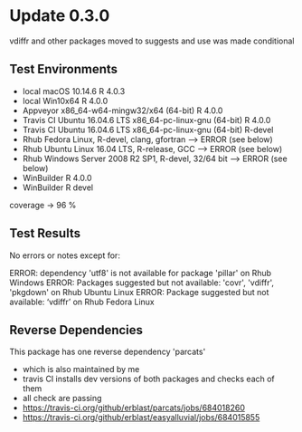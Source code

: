 
# Update 0.3.0

vdiffr and other packages moved to suggests and use was made conditional

## Test Environments
* local macOS 10.14.6 R 4.0.3
* local Win10x64 R 4.0.0
* Appveyor x86_64-w64-mingw32/x64 (64-bit) R 4.0.0
* Travis CI Ubuntu 16.04.6 LTS x86_64-pc-linux-gnu (64-bit) R 4.0.0
* Travis CI Ubuntu 16.04.6 LTS x86_64-pc-linux-gnu (64-bit) R-devel
* Rhub Fedora Linux, R-devel, clang, gfortran --> ERROR (see below)
* Rhub Ubuntu Linux 16.04 LTS, R-release, GCC --> ERROR (see below)
* Rhub Windows Server 2008 R2 SP1, R-devel, 32/64 bit --> ERROR (see below)
* WinBuilder R 4.0.0
* WinBuilder R devel

coverage -> 96 %


## Test Results

No errors or notes except for:

ERROR: dependency 'utf8' is not available for package 'pillar' on Rhub Windows
ERROR: Packages suggested but not available: 'covr', 'vdiffr', 'pkgdown' on Rhub Ubuntu Linux
ERROR: Package suggested but not available: ‘vdiffr’ on Rhub Fedora Linux

## Reverse Dependencies

This package has one reverse dependency 'parcats'
- which is also maintained by me
- travis CI installs dev versions of both packages and checks each of them
- all check are passing
- https://travis-ci.org/github/erblast/parcats/jobs/684018260
- https://travis-ci.org/github/erblast/easyalluvial/jobs/684015855